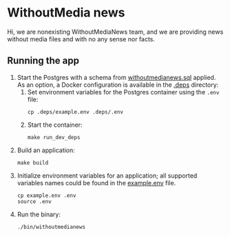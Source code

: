 # WithoutMedia news 

Hi, we are nonexisting WithoutMediaNews team, 
and we are providing news without media files and with no any sense nor facts.

## Running the app

1. Start the Postgres with a schema from [withoutmedianews.sql](db/schema/withoutmedianews.sql) applied.
   As an option, a Docker configuration is available in the [.deps](.deps) directory:
   1. Set environment variables for the Postgres container using the `.env` file:
      ```shell
      cp .deps/example.env .deps/.env
      ```
   2. Start the container:
      ```shell
      make run_dev_deps
      ```
2. Build an application:
   ```shell
   make build
   ```
3. Initialize environment variables for an application; 
   all supported variables names could be found in the [example.env](example.env) file.
   ```shell
   cp example.env .env
   source .env
   ```
4. Run the binary:
   ```shell
   ./bin/withoutmedianews
   ```